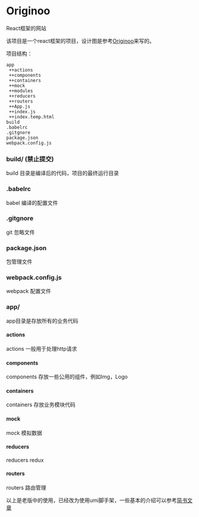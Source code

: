 # Originoo
React框架的网站

该项目是一个react框架的项目，设计图是参考[Originoo](www.originoo.com)来写的。

项目结构：
```
app
 ++actions
 ++components
 ++containers
 ++mock
 ++modules
 ++reducers
 ++routers
 ++App.js
 ++index.js
 ++index.temp.html
build
.babelrc
.gitgnore
package.json
webpack.config.js

```
### build/ (禁止提交)
build 目录是编译后的代码，项目的最终运行目录

### .babelrc
babel 编译的配置文件

### .gitgnore
git 忽略文件

### package.json
包管理文件

### webpack.config.js
webpack 配置文件

### app/
app目录是存放所有的业务代码

#### actions
actions 一般用于处理http请求

#### components
components 存放一些公用的组件，例如Img，Logo

#### containers
containers 存放业务模块代码

#### mock
mock 模拟数据

#### reducers
reducers redux

#### routers
routers 路由管理



以上是老版中的使用，已经改为使用umi脚手架，一些基本的介绍可以参考[简书文章](https://www.jianshu.com/p/0b536e66ac61)
